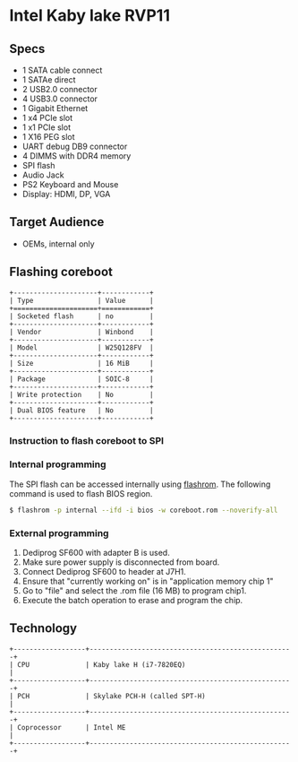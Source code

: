 # Intel Kaby lake RVP11

## Specs

* 1 SATA cable connect
* 1 SATAe direct
* 2 USB2.0 connector
* 4 USB3.0 connector
* 1 Gigabit Ethernet
* 1 x4 PCIe slot
* 1 x1 PCIe slot
* 1 X16 PEG slot
* UART debug DB9 connector
* 4 DIMMS with DDR4 memory
* SPI flash
* Audio Jack
* PS2 Keyboard and Mouse
* Display: HDMI, DP, VGA

## Target Audience

* OEMs, internal only

## Flashing coreboot

```eval_rst
+---------------------+------------+
| Type                | Value      |
+=====================+============+
| Socketed flash      | no         |
+---------------------+------------+
| Vendor              | Winbond    |
+---------------------+------------+
| Model               | W25Q128FV  |
+---------------------+------------+
| Size                | 16 MiB     |
+---------------------+------------+
| Package             | SOIC-8     |
+---------------------+------------+
| Write protection    | No         |
+---------------------+------------+
| Dual BIOS feature   | No         |
+---------------------+------------+
```

### Instruction to flash coreboot to SPI

### Internal programming

The SPI flash can be accessed internally using [flashrom].
The following command is used to flash BIOS region.

```bash
$ flashrom -p internal --ifd -i bios -w coreboot.rom --noverify-all
```

### External programming

1. Dediprog SF600 with adapter B is used.
2. Make sure power supply is disconnected from board.
3. Connect Dediprog SF600 to header at J7H1.
4. Ensure that "currently working on" is in "application memory chip 1"
5. Go to "file" and select the .rom file (16 MB) to program chip1.
6. Execute the batch operation to erase and program the chip.

## Technology

```eval_rst
+------------------+---------------------------------------------------+
| CPU              | Kaby lake H (i7-7820EQ)                           |
+------------------+---------------------------------------------------+
| PCH              | Skylake PCH-H (called SPT-H)                      |
+------------------+---------------------------------------------------+
| Coprocessor      | Intel ME                                          |
+------------------+---------------------------------------------------+
```

[W25Q128FV]: https://www.winbond.com/resource-files/w25q128fv%20rev.m%2005132016%20kms.pdf
[flashrom]: https://flashrom.org/Flashrom
